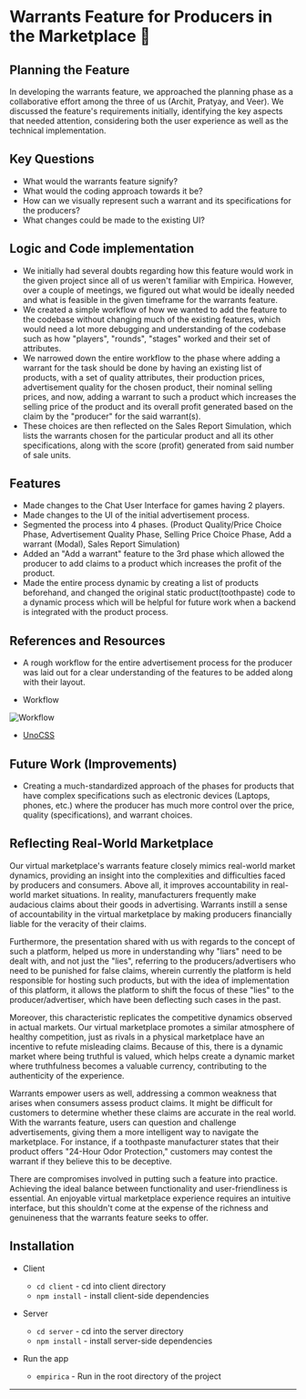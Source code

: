 # Warrants Feature for Producers in the Marketplace 🛒

## Planning the Feature

In developing the warrants feature, we approached the planning phase as a collaborative effort among the three of us (Archit, Pratyay, and Veer). We discussed the feature's requirements initially, identifying the key aspects that needed attention, considering both the user experience as well as the technical implementation.

## Key Questions

-   What would the warrants feature signify?
-   What would the coding approach towards it be?
-   How can we visually represent such a warrant and its specifications for the producers?
-   What changes could be made to the existing UI?

## Logic and Code implementation

-   We initially had several doubts regarding how this feature would work in the given project since all of us weren't familiar with Empirica. However, over a couple of meetings, we figured out what would be ideally needed and what is feasible in the given timeframe for the warrants feature.
-   We created a simple workflow of how we wanted to add the feature to the codebase without changing much of the existing features, which would need a lot more debugging and understanding of the codebase such as how "players", "rounds", "stages" worked and their set of attributes.
-   We narrowed down the entire workflow to the phase where adding a warrant for the task should be done by having an existing list of products, with a set of quality attributes, their production prices, advertisement quality for the chosen product, their nominal selling prices, and now, adding a warrant to such a product which increases the selling price of the product and its overall profit generated based on the claim by the "producer" for the said warrant(s).
-   These choices are then reflected on the Sales Report Simulation, which lists the warrants chosen for the particular product and all its other specifications, along with the score (profit) generated from said number of sale units.

## Features

-   Made changes to the Chat User Interface for games having 2 players.
-   Made changes to the UI of the initial advertisement process.
-   Segmented the process into 4 phases. (Product Quality/Price Choice Phase, Advertisement Quality Phase, Selling Price Choice Phase, Add a warrant (Modal), Sales Report Simulation)
-   Added an "Add a warrant" feature to the 3rd phase which allowed the producer to add claims to a product which increases the profit of the product.
-   Made the entire process dynamic by creating a list of products beforehand, and changed the original static product(toothpaste) code to a dynamic process which will be helpful for future work when a backend is integrated with the product process.

## References and Resources

-   A rough workflow for the entire advertisement process for the producer was laid out for a clear understanding of the features to be added along with their layout.

-   Workflow

![Workflow](https://res.cloudinary.com/dgccztjql/image/upload/v1704877650/SimPPL/Workflow_fkf71r.png)

-   [UnoCSS](https://unocss.dev/interactive/)

## Future Work (Improvements)

-   Creating a much-standardized approach of the phases for products that have complex specifications such as electronic devices (Laptops, phones, etc.) where the producer has much more control over the price, quality (specifications), and warrant choices.

## Reflecting Real-World Marketplace

Our virtual marketplace's warrants feature closely mimics real-world market dynamics, providing an insight into the complexities and difficulties faced by producers and consumers. Above all, it improves accountability in real-world market situations. In reality, manufacturers frequently make audacious claims about their goods in advertising. Warrants instill a sense of accountability in the virtual marketplace by making producers financially liable for the veracity of their claims.

Furthermore, the presentation shared with us with regards to the concept of such a platform, helped us more in understanding why "liars" need to be dealt with, and not just the "lies", referring to the producers/advertisers who need to be punished for false claims, wherein currently the platform is held responsible for hosting such products, but with the idea of implementation of this platform, it allows the platform to shift the focus of these "lies" to the producer/advertiser, which have been deflecting such cases in the past.

Moreover, this characteristic replicates the competitive dynamics observed in actual markets. Our virtual marketplace promotes a similar atmosphere of healthy competition, just as rivals in a physical marketplace have an incentive to refute misleading claims. Because of this, there is a dynamic market where being truthful is valued, which helps create a dynamic market where truthfulness becomes a valuable currency, contributing to the authenticity of the experience.

Warrants empower users as well, addressing a common weakness that arises when consumers assess product claims. It might be difficult for customers to determine whether these claims are accurate in the real world. With the warrants feature, users can question and challenge advertisements, giving them a more intelligent way to navigate the marketplace. For instance, if a toothpaste manufacturer states that their product offers "24-Hour Odor Protection," customers may contest the warrant if they believe this to be deceptive.

There are compromises involved in putting such a feature into practice. Achieving the ideal balance between functionality and user-friendliness is essential. An enjoyable virtual marketplace experience requires an intuitive interface, but this shouldn't come at the expense of the richness and genuineness that the warrants feature seeks to offer.

## Installation

-   Client

    -   `cd client` - cd into client directory
    -   `npm install` - install client-side dependencies

-   Server

    -   `cd server` - cd into the server directory
    -   `npm install` - install server-side dependencies

-   Run the app
    -   `empirica` - Run in the root directory of the project

---
